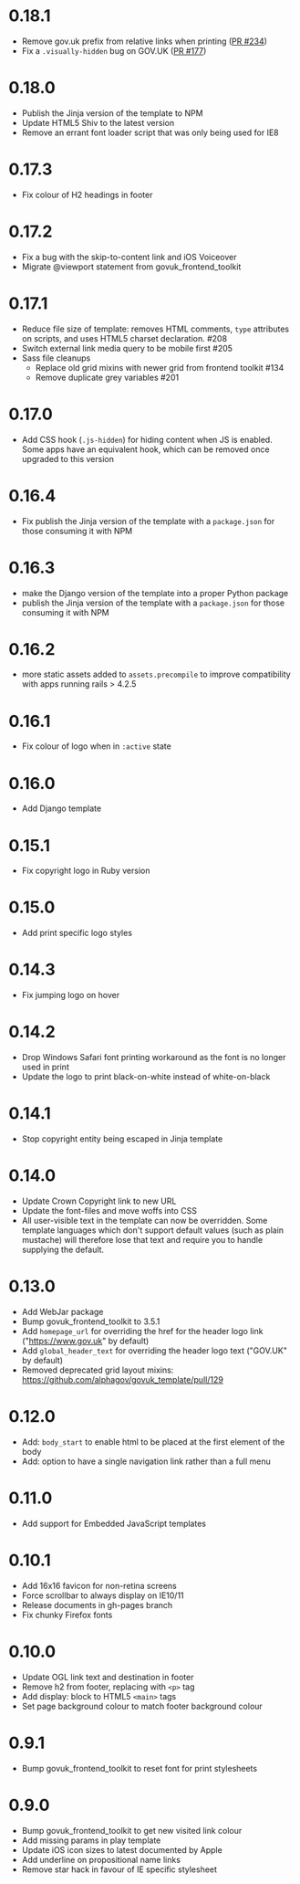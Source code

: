 # 0.18.1

- Remove gov.uk prefix from relative links when printing ([PR #234](https://github.com/alphagov/govuk_template/pull/234))
- Fix a `.visually-hidden` bug on GOV.UK ([PR #177](https://github.com/alphagov/govuk_template/pull/177))

# 0.18.0

- Publish the Jinja version of the template to NPM
- Update HTML5 Shiv to the latest version
- Remove an errant font loader script that was only being used for IE8

# 0.17.3

- Fix colour of H2 headings in footer

# 0.17.2

- Fix a bug with the skip-to-content link and iOS Voiceover
- Migrate @viewport statement from govuk_frontend_toolkit

# 0.17.1

- Reduce file size of template: removes HTML comments, `type` attributes on
  scripts, and uses HTML5 charset declaration. #208
- Switch external link media query to be mobile first #205
- Sass file cleanups
  - Replace old grid mixins with newer grid from frontend toolkit #134
  - Remove duplicate grey variables #201

# 0.17.0

- Add CSS hook (`.js-hidden`) for hiding content when JS is enabled. Some apps
  have an equivalent hook, which can be removed once upgraded to this version

# 0.16.4

- Fix publish the Jinja version of the template with a `package.json` for those
  consuming it with NPM

# 0.16.3

- make the Django version of the template into a proper Python package
- publish the Jinja version of the template with a `package.json` for those
  consuming it with NPM

# 0.16.2

- more static assets added to `assets.precompile` to improve
  compatibility with apps running rails > 4.2.5

# 0.16.1

- Fix colour of logo when in `:active` state

# 0.16.0

- Add Django template

# 0.15.1

- Fix copyright logo in Ruby version

# 0.15.0

- Add print specific logo styles

# 0.14.3

- Fix jumping logo on hover

# 0.14.2

- Drop Windows Safari font printing workaround as the font is no longer used in print
- Update the logo to print black-on-white instead of white-on-black

# 0.14.1

- Stop copyright entity being escaped in Jinja template

# 0.14.0

- Update Crown Copyright link to new URL
- Update the font-files and move woffs into CSS
- All user-visible text in the template can now be overridden. Some template languages which don't support default values (such as plain mustache) will therefore lose that text and require you to handle supplying the default.

# 0.13.0

- Add WebJar package
- Bump govuk_frontend_toolkit to 3.5.1
- Add `homepage_url` for overriding the href for the header logo link ("https://www.gov.uk" by default)
- Add `global_header_text` for overriding the header logo text ("GOV.UK" by default)
- Removed deprecated grid layout mixins: https://github.com/alphagov/govuk_template/pull/129

# 0.12.0

- Add: `body_start` to enable html to be placed at the first element of the body
- Add: option to have a single navigation link rather than a full menu

# 0.11.0

- Add support for Embedded JavaScript templates

# 0.10.1

- Add 16x16 favicon for non-retina screens
- Force scrollbar to always display on IE10/11
- Release documents in gh-pages branch
- Fix chunky Firefox fonts

# 0.10.0

- Update OGL link text and destination in footer
- Remove h2 from footer, replacing with `<p>` tag
- Add display: block to HTML5 `<main>` tags
- Set page background colour to match footer background colour

# 0.9.1

- Bump govuk_frontend_toolkit to reset font for print stylesheets

# 0.9.0

- Bump govuk_frontend_toolkit to get new visited link colour
- Add missing params in play template
- Update iOS icon sizes to latest documented by Apple
- Add underline on propositional name links
- Remove star hack in favour of IE specific stylesheet
